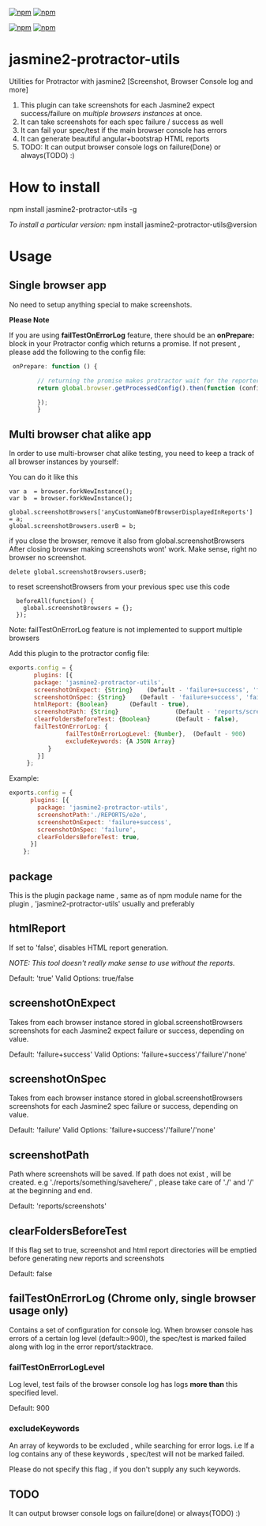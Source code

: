 [![npm](https://img.shields.io/npm/dm/jasmine2-protractor-utils.svg?style=flat-square)](https://www.npmjs.com/package/jasmine2-protractor-utils)
[![npm](https://img.shields.io/npm/dt/jasmine2-protractor-utils.svg?style=flat-square)](https://www.npmjs.com/package/jasmine2-protractor-utils)

[![npm](https://img.shields.io/npm/v/jasmine2-protractor-utils.svg?style=flat-square)](https://www.npmjs.com/package/jasmine2-protractor-utils)
[![npm](https://img.shields.io/npm/l/jasmine2-protractor-utils.svg?style=flat-square)](https://www.npmjs.com/package/jasmine2-protractor-utils)

# jasmine2-protractor-utils
Utilities for Protractor with jasmine2 [Screenshot, Browser Console log and more]

1. This plugin can take screenshots for each Jasmine2 expect success/failure on *multiple browsers instances* at once.
2. It can take screenshots for each spec failure / success as well
3. It can fail your spec/test if the main browser console has errors
4. It can generate beautiful angular+bootstrap HTML reports
5. TODO: It can output browser console logs on failure(Done) or always(TODO) :)



# How to install

npm install jasmine2-protractor-utils -g

*To install a particular version:* npm install jasmine2-protractor-utils@version

# Usage

## Single browser app
No need to setup anything special to make screenshots.

**Please Note**

If you are using **failTestOnErrorLog** feature, there should be an **onPrepare:** block in your Protractor config which returns a promise.
If not present , please add the following to the config file:

```js
 onPrepare: function () {

        // returning the promise makes protractor wait for the reporter config before executing tests
        return global.browser.getProcessedConfig().then(function (config) {

        });
        }
```

## Multi browser chat alike app

In order to use multi-browser chat alike testing, you need to keep a track of all browser instances by yourself:

You can do it like this
```
var a  = browser.forkNewInstance();
var b  = browser.forkNewInstance();

global.screenshotBrowsers['anyCustomNameOfBrowserDisplayedInReports'] = a;
global.screenshotBrowsers.userB = b;
```

if you close the browser, remove it also from global.screenshotBrowsers
After closing browser making screenshots wont' work. Make sense, right no browser no screenshot.
```
delete global.screenshotBrowsers.userB;
```

to reset screenshotBrowsers from your previous spec use this code

```
  beforeAll(function() {
    global.screenshotBrowsers = {};
  });
```

Note: failTestOnErrorLog feature is not implemented to support multiple browsers

Add this plugin to the protractor config file:
```js
exports.config = {
       plugins: [{
       package: 'jasmine2-protractor-utils',
       screenshotOnExpect: {String}    (Default - 'failure+success', 'failure', 'none'),
       screenshotOnSpec: {String}    (Default - 'failure+success', 'failure', 'none'),
       htmlReport: {Boolean}      (Default - true),
       screenshotPath: {String}                (Default - 'reports/screenshots')
       clearFoldersBeforeTest: {Boolean}       (Default - false),
       failTestOnErrorLog: {
                failTestOnErrorLogLevel: {Number},  (Default - 900)
                excludeKeywords: {A JSON Array}
           }
        }]
     };
```

Example:

```js
exports.config = {
      plugins: [{
        package: 'jasmine2-protractor-utils',
        screenshotPath:'./REPORTS/e2e',
        screenshotOnExpect: 'failure+success',
        screenshotOnSpec: 'failure',
        clearFoldersBeforeTest: true,
      }]
    };
```

## package

 This is the plugin package name , same as of npm module name for the plugin , 'jasmine2-protractor-utils' usually and preferably


## htmlReport

 If set to 'false', disables HTML report generation.

 *NOTE: This tool doesn't really make sense to use without the reports.*

 Default: 'true'
 Valid Options: true/false


## screenshotOnExpect

 Takes from each browser instance stored in global.screenshotBrowsers screenshots for each Jasmine2 expect failure or success,  depending on value.

 Default: 'failure+success'
 Valid Options: 'failure+success'/'failure'/'none'


## screenshotOnSpec

Takes from each browser instance stored in global.screenshotBrowsers screenshots for each Jasmine2 spec failure or success,  depending on value.

Default: 'failure'
Valid Options: 'failure+success'/'failure'/'none'


## screenshotPath

 Path where screenshots will be saved. If path does not exist , will be created.
 e.g './reports/something/savehere/' , please take care of './' and '/' at the beginning and end.

 Default: 'reports/screenshots'

## clearFoldersBeforeTest

 If this flag set to true, screenshot and html report directories will be emptied before generating new reports and screenshots

 Default: false

## failTestOnErrorLog (Chrome only, single browser usage only)

Contains a set of configuration for console log. When browser console has errors of a certain log level (default:>900), the spec/test is marked failed along with log in the error report/stacktrace.

### failTestOnErrorLogLevel

Log level, test fails of the browser console log has logs **more than** this specified level.

Default: 900

### excludeKeywords

An array of keywords to be excluded , while searching for error logs. i.e If a log contains any of these keywords , spec/test will not be marked failed.

Please do not specify this flag , if you don't supply any such keywords.


## TODO

It can output browser console logs on failure(done) or always(TODO) :)
